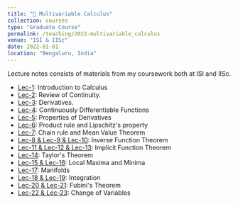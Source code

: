 ```yaml
---
title: "📔 Multivariable Calculus"
collection: courses
type: "Graduate Course"
permalink: /teaching/2023-multivariable_calculus
venue: "ISI & IISc"
date: 2022-01-01
location: "Bengaluru, India"
---
```


Lecture notes consists of materials from my coursework both at ISI and IISc.

- [Lec-1](https://drive.google.com/drive/folders/1rLwkS8mkyZn6ScLWwF-5rkKP4wv-LbmX): Introduction to Calculus
- [Lec-2](https://drive.google.com/drive/folders/1rLwkS8mkyZn6ScLWwF-5rkKP4wv-LbmX): Review of Continuity.
- [Lec-3](https://drive.google.com/drive/folders/1rLwkS8mkyZn6ScLWwF-5rkKP4wv-LbmX): Derivatives.
- [Lec-4](https://drive.google.com/drive/folders/1rLwkS8mkyZn6ScLWwF-5rkKP4wv-LbmX): Continuously Differentiable Functions
- [Lec-5](https://drive.google.com/drive/folders/1rLwkS8mkyZn6ScLWwF-5rkKP4wv-LbmX): Properties of Derivatives
- [Lec-6](https://drive.google.com/drive/folders/1rLwkS8mkyZn6ScLWwF-5rkKP4wv-LbmX): Product rule and Lipschitz's property
- [Lec-7](https://drive.google.com/drive/folders/1rLwkS8mkyZn6ScLWwF-5rkKP4wv-LbmX): Chain rule and Mean Value Theorem
- [Lec-8 & Lec-9 & Lec-10](https://drive.google.com/drive/folders/1rLwkS8mkyZn6ScLWwF-5rkKP4wv-LbmX): Inverse Function Theorem
- [Lec-11 & Lec-12 & Lec-13](https://drive.google.com/drive/folders/1rLwkS8mkyZn6ScLWwF-5rkKP4wv-LbmX): Implicit Function Theorem
- [Lec-14](https://drive.google.com/drive/folders/1rLwkS8mkyZn6ScLWwF-5rkKP4wv-LbmX): Taylor's Theorem
- [Lec-15 & Lec-16](https://drive.google.com/drive/folders/1rLwkS8mkyZn6ScLWwF-5rkKP4wv-LbmX): Local Maxima and Minima
- [Lec-17](https://drive.google.com/drive/folders/1rLwkS8mkyZn6ScLWwF-5rkKP4wv-LbmX): Manifolds
- [Lec-18 & Lec-19](https://drive.google.com/drive/folders/1rLwkS8mkyZn6ScLWwF-5rkKP4wv-LbmX): Integration
- [Lec-20 & Lec-21](https://drive.google.com/drive/folders/1rLwkS8mkyZn6ScLWwF-5rkKP4wv-LbmX): Fubini's Theorem
- [Lec-22 & Lec-23](https://drive.google.com/drive/folders/1rLwkS8mkyZn6ScLWwF-5rkKP4wv-LbmX): Change of Variables
